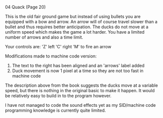 04 Quack (Page 20)

This is the old fair ground game but instead of using bullets you are equipped with a bow and arrow. An arrow will of course travel slower than a bullet and thus requires better anticipation. The ducks do not move at a uniform speed which makes the game a lot harder. You have a limited number of arrows and also a time limit.

Your controls are:
'Z' left
'C' right
'M' to fire an arrow

Modifications made to machine code version:

1. The text to the right has been aligned and an 'arrows' label added
2. Duck movement is now 1 pixel at a time so they are not too fast in machine code

The description above from the book suggests the ducks move at a variable speed, but there is nothing in the original basic to make it happen. It would be relatively easy to build in to the program however.

I have not managed to code the sound effects yet as my SID/machine code programming knowledge is currently quite limited.
